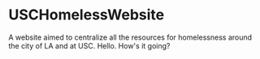 # USCHomelessWebsite
A website aimed to centralize all the resources for homelessness around the city of LA and at USC. 
Hello. How's it going?